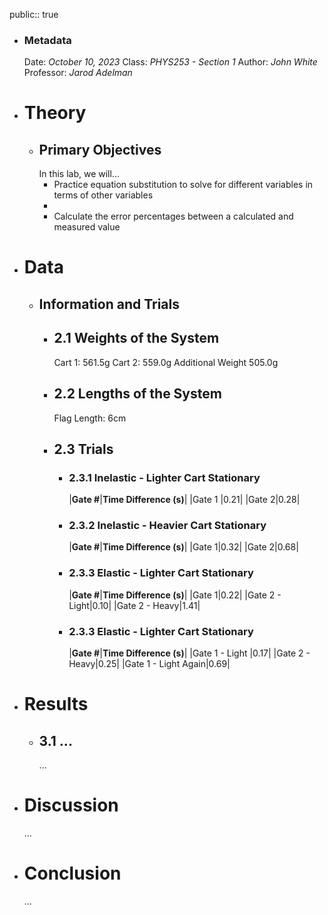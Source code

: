 public:: true

- ### Metadata
  Date: *October 10, 2023*
  Class: *PHYS253 - Section 1*
  Author: *John White*
  Professor: *Jarod Adelman*
- # Theory
	- ## Primary Objectives
	  In this lab, we will...
	  * Practice equation substitution to solve for different variables in terms of other variables
	  * 
	  * Calculate the error percentages between a calculated and measured value
- # Data
	- ## Information and Trials
		- ## 2.1 Weights of the System
		  Cart 1: 561.5g
		  Cart 2: 559.0g
		  Additional Weight 505.0g
		- ## 2.2 Lengths of the System
		  Flag Length: 6cm
		- ## 2.3 Trials
			- ### 2.3.1 Inelastic - Lighter Cart Stationary
			  |**Gate #**|**Time Difference (s)**|
			  |Gate 1 |0.21|
			  |Gate 2|0.28|
			- ### 2.3.2 Inelastic - Heavier Cart Stationary
			  |**Gate #**|**Time Difference (s)**|
			  |Gate 1|0.32|
			  |Gate 2|0.68|
			- ### 2.3.3 Elastic - Lighter Cart Stationary
			  |**Gate #**|**Time Difference (s)**|
			  |Gate 1|0.22|
			  |Gate 2 - Light|0.10|
			  |Gate 2 - Heavy|1.41|
			- ### 2.3.3 Elastic - Lighter Cart Stationary
			  |**Gate #**|**Time Difference (s)**|
			  |Gate 1 - Light |0.17|
			  |Gate 2 - Heavy|0.25|
			  |Gate 1 - Light Again|0.69|
- # Results
	- ## 3.1 ...
	  ...
- # Discussion
  ...
- # Conclusion
  ...